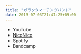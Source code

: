 ```yaml
---
title: "ガラクタマーチングバンド"
date: 2013-07-03T21:41:25+09:00
---
```


- YouTube
- [NicoNico](https://nico.ms/sm21267945)
- Spotify
- Bandcamp

